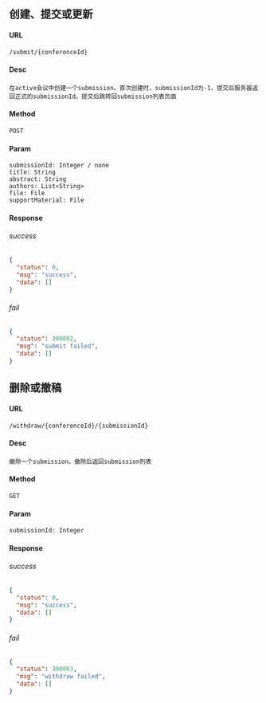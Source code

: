 [//]: # (## 摇号)

[//]: # (#### URL)

[//]: # (```)

[//]: # (/conference/submit/{conferenceId}/addSubmission)

[//]: # (```)

[//]: # ()
[//]: # (#### Method)

[//]: # (``` )

[//]: # (POST)

[//]: # (```)

[//]: # ()
[//]: # (#### Param)

[//]: # (``` )

[//]: # (title: String)

[//]: # (abstract: String)

[//]: # (authors: List<String>)

[//]: # (```)

[//]: # ()
[//]: # (#### Response)

[//]: # (###### success)

[//]: # (```json)

[//]: # ({)

[//]: # (  "status": 0,)

[//]: # (  "msg": "success",)

[//]: # (  "data": {)

[//]: # (    "submissionId": 0)

[//]: # (  })

[//]: # (})

[//]: # (```)

[//]: # (###### fail)

[//]: # (```json)

[//]: # ({)

[//]: # (  "status": 300001,)

[//]: # (  "msg": "add submission failed",)

[//]: # (  "data": [])

[//]: # (})

[//]: # (```)

## 创建、提交或更新
#### URL
```
/submit/{conferenceId}
```

#### Desc
``` 
在active会议中创建一个submission。首次创建时，submissionId为-1，提交后服务器返回正式的submissionId。提交后跳转回submission列表页面
```

#### Method
``` 
POST
```

#### Param
``` 
submissionId: Integer / none
title: String
abstract: String
authors: List<String>
file: File
supportMaterial: File
```

#### Response
###### success
```json
{
  "status": 0,
  "msg": "success",
  "data": []
}
```
###### fail
```json
{
  "status": 300002,
  "msg": "submit failed",
  "data": []
}
```

## 删除或撤稿
#### URL
```
/withdraw/{conferenceId}/{submissionId}
```

#### Desc
``` 
撤除一个submission。撤除后返回submission列表
```

#### Method
``` 
GET
```

#### Param
```
submissionId: Integer
```

#### Response
###### success
```json
{
  "status": 0,
  "msg": "success",
  "data": []
}
```
###### fail
```json
{
  "status": 300003,
  "msg": "withdraw failed",
  "data": []
}
```
